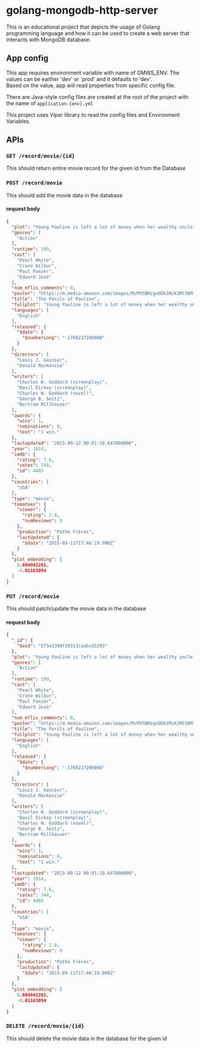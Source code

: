 # golang-mongodb-http-server
This is an educational project that depicts the usage of Golang programming language and how it can be used to create a web server that interacts with MongoDB database.

## App config
This app requires environment variable with name of GMWS_ENV. The values can be eaither 'dev' or 'prod' and it defaults to 'dev'.
<br> Based on the value, app will read properties from specific config file.

There are Java-style config files are created at the root of the project with the name of ```application-{env}.yml```

This project uses Viper library to read the config files and Environment Variables.

## APIs
### `GET /record/movie/{id}`
This should return entire movie record for the given id from the Database
    
### `POST /record/movie`
This should add the movie data in the database
#### request body
```json
{
  "plot": "Young Pauline is left a lot of money when her wealthy uncle dies. However, her uncle's secretary has been named as her guardian until she marries, at which time she will officially take ...",
  "genres": [
    "Action"
  ],
  "runtime": 199,
  "cast": [
    "Pearl White",
    "Crane Wilbur",
    "Paul Panzer",
    "Edward Josè"
  ],
  "num_mflix_comments": 0,
  "poster": "https://m.media-amazon.com/images/M/MV5BMzgxODk1Mzk2Ml5BMl5BanBnXkFtZTgwMDg0NzkwMjE@._V1_SY1000_SX677_AL_.jpg",
  "title": "The Perils of Pauline",
  "fullplot": "Young Pauline is left a lot of money when her wealthy uncle dies. However, her uncle's secretary has been named as her guardian until she marries, at which time she will officially take possession of her inheritance. Meanwhile, her \"guardian\" and his confederates constantly come up with schemes to get rid of Pauline so that he can get his hands on the money himself.",
  "languages": [
    "English"
  ],
  "released": {
    "$date": {
      "$numberLong": "-1760227200000"
    }
  },
  "directors": [
    "Louis J. Gasnier",
    "Donald MacKenzie"
  ],
  "writers": [
    "Charles W. Goddard (screenplay)",
    "Basil Dickey (screenplay)",
    "Charles W. Goddard (novel)",
    "George B. Seitz",
    "Bertram Millhauser"
  ],
  "awards": {
    "wins": 1,
    "nominations": 0,
    "text": "1 win."
  },
  "lastupdated": "2015-09-12 00:01:18.647000000",
  "year": 1914,
  "imdb": {
    "rating": 7.6,
    "votes": 744,
    "id": 4465
  },
  "countries": [
    "USA"
  ],
  "type": "movie",
  "tomatoes": {
    "viewer": {
      "rating": 2.8,
      "numReviews": 9
    },
    "production": "Pathè Frères",
    "lastUpdated": {
      "$date": "2015-09-11T17:46:19.000Z"
    }
  },
  "plot_embedding": [
    0.004042261,
    -0.01163094
  ]
}
```

### `PUT /record/movie`
This should patch/update the movie data in the database
#### request body
```json
{
  "_id": {
    "$oid": "573a1390f29313caabcd5293"
  },
  "plot": "Young Pauline is left a lot of money when her wealthy uncle dies. However, her uncle's secretary has been named as her guardian until she marries, at which time she will officially take ...",
  "genres": [
    "Action"
  ],
  "runtime": 199,
  "cast": [
    "Pearl White",
    "Crane Wilbur",
    "Paul Panzer",
    "Edward Josè"
  ],
  "num_mflix_comments": 0,
  "poster": "https://m.media-amazon.com/images/M/MV5BMzgxODk1Mzk2Ml5BMl5BanBnXkFtZTgwMDg0NzkwMjE@._V1_SY1000_SX677_AL_.jpg",
  "title": "The Perils of Pauline",
  "fullplot": "Young Pauline is left a lot of money when her wealthy uncle dies. However, her uncle's secretary has been named as her guardian until she marries, at which time she will officially take possession of her inheritance. Meanwhile, her \"guardian\" and his confederates constantly come up with schemes to get rid of Pauline so that he can get his hands on the money himself.",
  "languages": [
    "English"
  ],
  "released": {
    "$date": {
      "$numberLong": "-1760227200000"
    }
  },
  "directors": [
    "Louis J. Gasnier",
    "Donald MacKenzie"
  ],
  "writers": [
    "Charles W. Goddard (screenplay)",
    "Basil Dickey (screenplay)",
    "Charles W. Goddard (novel)",
    "George B. Seitz",
    "Bertram Millhauser"
  ],
  "awards": {
    "wins": 1,
    "nominations": 0,
    "text": "1 win."
  },
  "lastupdated": "2015-09-12 00:01:18.647000000",
  "year": 1914,
  "imdb": {
    "rating": 7.6,
    "votes": 744,
    "id": 4465
  },
  "countries": [
    "USA"
  ],
  "type": "movie",
  "tomatoes": {
    "viewer": {
      "rating": 2.8,
      "numReviews": 9
    },
    "production": "Pathè Frères",
    "lastUpdated": {
      "$date": "2015-09-11T17:46:19.000Z"
    }
  },
  "plot_embedding": [
    0.004042261,
    -0.01163094
  ]
}
```

### `DELETE /record/movie/{id}`
This should delete the movie data in the database for the given id
